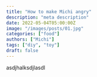 ```yaml
---
title: "How to make Michi angry"
description: "meta description"
date: 2022-05-04T05:00:00Z
image: "/images/posts/01.jpg"
categories: ["food"]
authors: ["Michi"]
tags: ["diy", "toy"]
draft: false
---
```


asdjhalksdjlasdl
